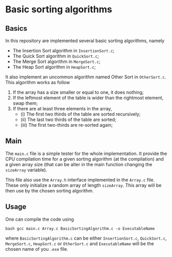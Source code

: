 # Basic sorting algorithms

## Basics
In this repository are implemented several basic sorting algorithms, namely

* The Insertion Sort algorithm in `InsertionSort.c`;
* The Quick Sort algorithm in `QuickSort.c`;
* The Merge Sort algorithm in `MergeSort.c`;
* The Heap Sort algorithm in `HeapSort.c`;

It also implement an uncommon algorithm named Other Sort in `OtherSort.c`. This algorithm works as follow

1. If the array has a size smaller or equal to one, it does nothing;
2. If the leftmost element of the table is wider than the rightmost element, swap them;
3. If there are at least three elements in the array,
    * (i)   The first two thirds of the table are sorted recursively;
    * (ii)  The last two thirds of the table are sorted;
    * (iii) The first two-thirds are re-sorted again;

## Main
The `main.c` file is a simple tester for the whole implementation. It provide the CPU compilation time for a given sorting algorithm (at the compilation) and a given array size (that can be alter in the main function changing the `sizeArray` variable).

This file also use the `Array.h` interface implemented in the `Array.c` file. These only initialize a random array of length `sizeArray`. This array will be then use by the chosen sorting algorithm.

## Usage

One can compile the code using

``bash
gcc main.c Array.c BasicSortingAlgorithm.c -o ExecutableName
``

where `BasicSortingAlgorithm.c` can be either `InsertionSort.c`, `QuickSort.c`, `MergeSort.c`, `HeapSort.c`
or `OtherSort.c` and `ExecutableName` will be the chosen name of you `.exe` file.
